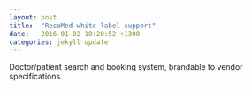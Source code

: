 ```yaml
---
layout: post
title:  "RecoMed white-label support"
date:   2016-01-02 18:20:52 +1300
categories: jekyll update
---
```

Doctor/patient search and booking system, brandable to vendor specifications.
